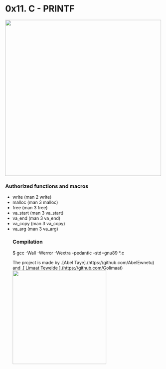 <a> <h1> 0x11. C - PRINTF </h1> </a>
<img src = "https://encrypted-tbn0.gstatic.com/images?q=tbn:ANd9GcQsxflU8D1TvNmVm98M8NB-_ncmjQEKI-5rwA&usqp=CAU" width = 500>

<h3>Authorized functions and macros </h3>
<ul>
<li>write (man 2 write)</li>
<li>malloc (man 3 malloc)</li>
<li>free (man 3 free)</li>
<li>va_start (man 3 va_start)</li>
<li>va_end (man 3 va_end)</li>
<li>va_copy (man 3 va_copy)</li>
<li>va_arg (man 3 va_arg)</li>

  <h3> Compilation </h3>
$ gcc -Wall -Werror -Wextra -pedantic -std=gnu89 *.c

  <p> The project is made by 
  .[Abel Taye].(https://github.com/AbelEwnetu)
  and .[ Limaat Tewelde ].(https://github.com/Golimaat)
<img src = "https://tinyurl.com/3fy4kbmb" width = 300>
